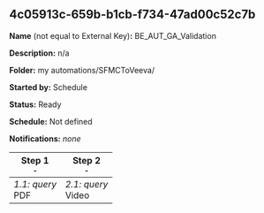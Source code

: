 ## 4c05913c-659b-b1cb-f734-47ad00c52c7b

**Name** (not equal to External Key)**:** BE_AUT_GA_Validation

**Description:** n/a

**Folder:** my automations/SFMCToVeeva/

**Started by:** Schedule

**Status:** Ready

**Schedule:** Not defined

**Notifications:** _none_


| Step 1<br>_<small>-</small>_ | Step 2<br>_<small>-</small>_ |
| --- | --- |
| _1.1: query_<br>PDF | _2.1: query_<br>Video |
